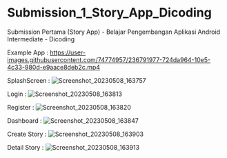 # Submission_1_Story_App_Dicoding
Submission Pertama (Story App) - Belajar Pengembangan Aplikasi Android Intermediate - Dicoding


Example App :
https://user-images.githubusercontent.com/74774957/236791977-724da964-10e5-4c33-980d-e9aace8deb2c.mp4

SplashScreen :
![Screenshot_20230508_163757](https://user-images.githubusercontent.com/74774957/236792491-d3dbff0d-c558-49c3-aa5b-3c69eb3f9636.jpg)

Login :
![Screenshot_20230508_163813](https://user-images.githubusercontent.com/74774957/236793632-86e43584-0de1-498d-904c-c9d9d4faa9ee.jpg)

Register :
![Screenshot_20230508_163820](https://user-images.githubusercontent.com/74774957/236793637-a4438558-fed4-4267-8c49-2cb48740a952.jpg)

Dashboard :
![Screenshot_20230508_163847](https://user-images.githubusercontent.com/74774957/236793702-5a7ddaa0-be5e-4028-955d-530f89d26605.jpg)

Create Story :
![Screenshot_20230508_163903](https://user-images.githubusercontent.com/74774957/236793778-c4fe01f6-7a38-4254-be4c-1431ebcef9a2.jpg)

Detail Story :
![Screenshot_20230508_163913](https://user-images.githubusercontent.com/74774957/236793858-c2703a21-6193-4566-9515-4c90be1213da.jpg)
